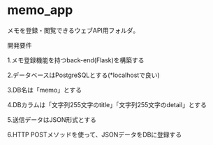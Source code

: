 # memo_app
メモを登録・閲覧できるウェブAPI用フォルダ。

開発要件

1.メモ登録機能を持つback-end(Flask)を構築する

2.データベースはPostgreSQLとする(*localhostで良い)

3.DB名は「memo」とする

4.DBカラムは「文字列255文字のtitle」「文字列255文字のdetail」とする

5.送信データはJSON形式とする

6.HTTP POSTメソッドを使って、JSONデータをDBに登録する
